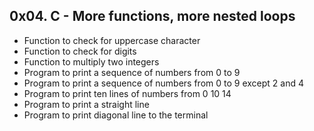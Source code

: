 ## 0x04. C - More functions, more nested loops
* Function to check for uppercase character
* Function to check for digits
* Function to multiply two integers
* Program to print a sequence of numbers from 0 to 9
* Program to print a sequence of numbers from 0 to 9 except 2 and 4
* Program to print ten lines of numbers from 0 10 14
* Program to print a straight line
* Program to print diagonal line to the terminal

